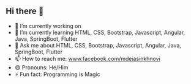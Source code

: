 ## Hi there 👋
- 🔭 I’m currently working on 
- 🌱 I’m currently learning HTML, CSS, Bootstrap, Javascript, Angular, Java, SpringBoot, Flutter
- 💬 Ask me about HTML, CSS, Bootstrap, Javascript, Angular, Java, SpringBoot, Flutter
- 📫 How to reach me: www.facebook.com/mdeiasinkhnovi
- 😄 Pronouns: He/Him
- ⚡ Fun fact: Programming is Magic

